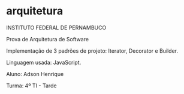 # arquitetura

INSTITUTO FEDERAL DE PERNAMBUCO

Prova de Arquitetura de Software

Implementação de 3 padrões de projeto: Iterator, Decorator e Builder.

Linguagem usada: JavaScript.

Aluno: Adson Henrique

Turma: 4º TI - Tarde

